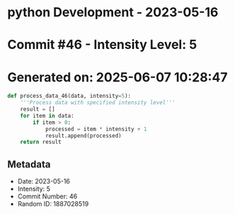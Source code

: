 ﻿# python Development - 2023-05-16
# Commit #46 - Intensity Level: 5
# Generated on: 2025-06-07 10:28:47
```python
def process_data_46(data, intensity=5):
    '''Process data with specified intensity level'''
    result = []
    for item in data:
        if item > 0:
            processed = item * intensity + 1
            result.append(processed)
    return result
```
## Metadata
- Date: 2023-05-16
- Intensity: 5
- Commit Number: 46
- Random ID: 1887028519
